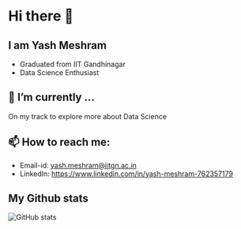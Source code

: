 # Hi there 👋

## I am Yash Meshram
* Graduated from IIT Gandhinagar
* Data Science Enthusiast

<!-- Here are some ideas to get you started: -->

<!-- ## 🔭 I’m currently working on ... -->
## 🌱 I’m currently ...
<!-- * Gradient boosting
* Feature Engineering\ -->
<!-- \ -->
On my track to explore more about Data Science
## 📫 How to reach me:
* Email-id: yash.meshram@iitgn.ac.in
* LinkedIn: https://www.linkedin.com/in/yash-meshram-762357179


## My Github stats
![GitHub stats](https://github-readme-stats.vercel.app/api?username=yash-meshram&show_icons=true&theme=dark)

